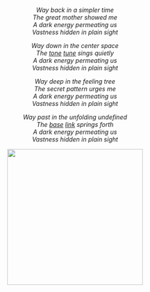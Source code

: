 
<br/>
<br/>
<br/>

<p align='center'><em>
Way back in a simpler time<br/>
The great mother showed me<br/>
A dark energy permeating us<br/>
Vastness hidden in plain sight<br/>
</em></p>

<p align='center'><em>
Way down in the center space<br/>
The <a href='https://github.com/drumworkteam/tone'>tone</a> <a href='https://github.com/drumworkteam/tune'>tune</a> sings quietly<br/>
A dark energy permeating us<br/>
Vastness hidden in plain sight<br/>
</em></p>

<p align='center'><em>
Way deep in the feeling tree<br/>
The secret pattern urges me<br/>
A dark energy permeating us<br/>
Vastness hidden in plain sight<br/>
</em></p>

<p align='center'><em>
Way past in the unfolding undefined<br/>
The <a href='https://github.com/drumworkteam/base'>base</a> <a href='https://github.com/drumworkteam/link'>link</a> springs forth<br/>
A dark energy permeating us<br/>
Vastness hidden in plain sight<br/>
</em></p>

<p align='center'>
  <img src='https://github.com/drumworkteam/.github/blob/make/view/bush.svg?raw=true' height='312'>
</p>
